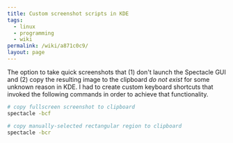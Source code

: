 ```yaml
---
title: Custom screenshot scripts in KDE
tags:
  - linux
  - programming
  - wiki
permalink: /wiki/a871c0c9/
layout: page
---
```


The option to take quick screenshots that (1) don't launch the Spectacle GUI and (2) copy the resulting image to the clipboard _do not exist_ for some unknown reason in KDE. I had to create custom keyboard shortcuts that invoked the following commands in order to achieve that functionality.

```bash
# copy fullscreen screenshot to clipboard
spectacle -bcf

# copy manually-selected rectangular region to clipboard
spectacle -bcr
```
